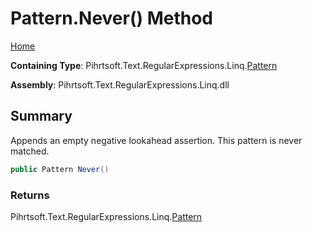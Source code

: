 # Pattern\.Never\(\) Method

[Home](../../../../../../README.md)

**Containing Type**: Pihrtsoft\.Text\.RegularExpressions\.Linq\.[Pattern](../README.md)

**Assembly**: Pihrtsoft\.Text\.RegularExpressions\.Linq\.dll

## Summary

Appends an empty negative lookahead assertion\. This pattern is never matched\.

```csharp
public Pattern Never()
```

### Returns

Pihrtsoft\.Text\.RegularExpressions\.Linq\.[Pattern](../README.md)

